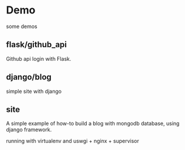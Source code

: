 # Demo

some demos

## flask/github_api

Github api login with Flask.

## django/blog

simple site with django

## site

A simple example of how-to build a blog with mongodb database, using django framework.

running with virtualenv and uswgi + nginx + supervisor 